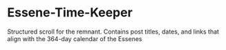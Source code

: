 # Essene-Time-Keeper
Structured scroll for the remnant. Contains post titles, dates, and links that align with the 364-day calendar of the Essenes
